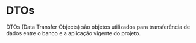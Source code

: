 ﻿# DTOs

DTOs (Data Transfer Objects) são objetos utilizados para transferência de dados entre o banco e a aplicação vigente do projeto.
